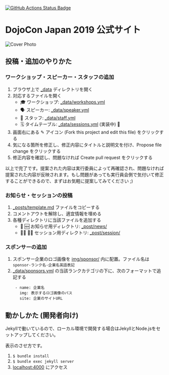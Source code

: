 [![GitHub Actions Status Badge](https://github.com/coderdojo-japan/dojocon2019.coderdojo.jp/workflows/Ruby/badge.svg)](https://github.com/coderdojo-japan/dojocon2019.coderdojo.jp/actions)

# DojoCon Japan 2019 公式サイト
![Cover Photo](https://github.com/coderdojo-japan/dojocon2019.coderdojo.jp/blob/master/img/main.png?raw=true)

## 投稿・追加のやりかた

### ワークショップ・スピーカー・スタッフの追加
1. ブラウザ上で [_data](https://github.com/coderdojo-japan/dojocon2019.coderdojo.jp/tree/master/_data) ディレクトリを開く
2. 対応するファイルを開く
   - :mortar_board: ワークショップ: [_data/workshops.yml](https://github.com/coderdojo-japan/dojocon2019.coderdojo.jp/blob/master/_data/workshops.yml)
   - :speaking_head: スピーカー: [_data/speaker.yml](https://github.com/coderdojo-japan/dojocon2019.coderdojo.jp/blob/master/_data/speaker.yml)
   - :busts_in_silhouette: スタッフ: [_data/staff.yml](https://github.com/coderdojo-japan/dojocon2019.coderdojo.jp/blob/master/_data/staff.yml)
   - :spiral_calendar: タイムテーブル: [_data/sessions.yml](https://github.com/coderdojo-japan/dojocon2019.coderdojo.jp/blob/master/_data/sessions.yml) (実装中) 🚧
3. 画面右にある ✎ アイコン (Fork this project and edit this file) をクリックする
4. 気になる箇所を修正し、修正内容にタイトルと説明文を付け、Propose file change をクリックする
5. 修正内容を確認し、問題なければ Create pull request をクリックする

以上で完了です。提案された内容は実行委員によって再確認され、問題なければ提案された内容が反映されます。もし問題があっても実行員会側で気付いて修正することができるので、まずはお気軽に提案してみてください ;)

### お知らせ・セッションの投稿
1. [_posts/template.md](https://github.com/coderdojo-japan/dojocon2019.coderdojo.jp/blob/master/_posts/template.md) ファイルをコピーする
1. コメントアウトを解除し、適宜情報を埋める
1. 各種ディレクトリに当該ファイルを追加する
   - :newspaper: :new: お知らせ用ディレクトリ: [_post/news/](https://github.com/coderdojo-japan/dojocon2019.coderdojo.jp/tree/master/_posts/news)
   - :woman_teacher: :man_teacher: セッション用ディレクトリ: [_post/session/](https://github.com/coderdojo-japan/dojocon2019.coderdojo.jp/tree/master/_posts/session)

### スポンサーの追加
1. スポンサー企業のロゴ画像を [img/sponsor/](https://github.com/coderdojo-japan/dojocon2019.coderdojo.jp/tree/master/img/sponsor) 内に配置。ファイル名は`sponsor-ランク名-企業名英語表記`
1. [_data/sponsors.yml](https://github.com/coderdojo-japan/dojocon2019.coderdojo.jp/blob/master/_data/sponsors.yml) の当該ランクカテゴリの下に、次のフォーマットで追記する
   ```
    - name: 企業名  
      img: 表示するロゴ画像のパス
      site: 企業のサイトURL
   ```

## 動かしかた (開発者向け)
Jekyllで動いているので、ローカル環境で開発する場合はJekyllとNode.jsをセットアップしてください。

表示のさせ方です。

1. `$ bundle install`
1. `$ bundle exec jekyll server`
1. [localhost:4000](http://localhost:4000/) にアクセス
